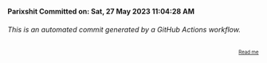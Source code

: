 **Parixshit Committed on: Sat, 27 May 2023 11:04:28 AM** <!-- 71250464-af60-4470-a822-3aefe4f5c02d -->

###### This is an automated commit generated by a GitHub Actions workflow.

<div align="right"><sub><sup><a href="https://github.com/Parixshit/AutoCommit.git">Read me</a></sup></sub></div>
